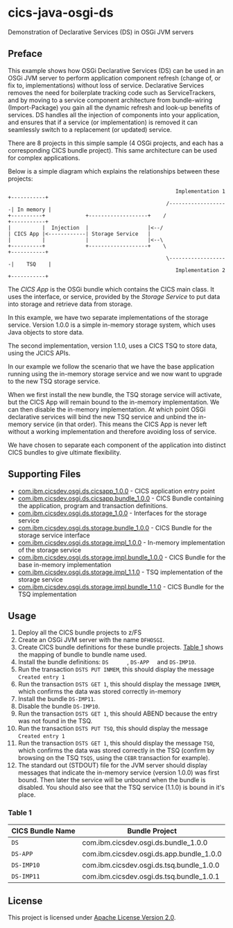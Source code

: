# cics-java-osgi-ds
Demonstration of Declarative Services (DS) in OSGi JVM servers

## Preface
This example shows how OSGi Declarative Services (DS) can be used in an OSGi JVM server to perform application component refresh (change of, or fix to, implementations) without loss of service. Declarative Services removes the need for boilerplate tracking code such as ServiceTrackers, and by moving to a service component architecture from bundle-wiring (Import-Package) you gain all the dynamic refresh and look-up benefits of services. DS handles all the injection of components into your application, and ensures that if a service (or implementation) is removed it can seamlessly switch to a replacement (or updated) service.

There are 8 projects in this simple sample (4 OSGi projects, and each has a corresponding CICS bundle project). This same architecture can be used for complex applications.

Below is a simple diagram which explains the relationships between these projects:

```
                                                      Implementation 1 +-----------+
                                                   /-------------------| In memory |
+----------+             +-------------------+    /                    +-----------+
|          |  Injection  |                   |<--/
| CICS App |<------------| Storage Service   |
|          |             |                   |<--\
+----------+             +-------------------+    \                    +-----------+
                                                   \-------------------|    TSQ    |
                                                      Implementation 2 +-----------+
```

The *CICS App* is the OSGi bundle which contains the CICS main class. It uses the interface, or service, provided by the *Storage Service* to put data into storage and retrieve data from storage.

In this example, we have two separate implementations of the storage service. Version 1.0.0 is a simple in-memory storage system, which uses Java objects to store data.

The second implementation, version 1.1.0, uses a CICS TSQ to store data, using the JCICS APIs.

In our example we follow the scenario that we have the base application running using the in-memory storage service and we now want to upgrade to the new TSQ storage service.

When we first install the new bundle, the TSQ storage service will activate, but the CICS App will remain bound to the in-memory implementation. We can then disable the in-memory implementation. At which point OSGi declarative services will bind the new TSQ service and unbind the in-memory service (in that order). This means the CICS App is never left without a working implementation and therefore avoiding loss of service.

We have chosen to separate each component of the application into distinct CICS bundles to give ultimate flexibility.

## Supporting Files
* [com.ibm.cicsdev.osgi.ds.cicsapp_1.0.0](projects/com.ibm.cicsdev.osgi.ds.cicsapp_1.0.0) - CICS application entry point
* [com.ibm.cicsdev.osgi.ds.cicsapp.bundle_1.0.0](projects/com.ibm.cicsdev.osgi.ds.cicsapp.bundle_1.0.0) - CICS Bundle containing the application, program and transaction definitions.
* [com.ibm.cicsdev.osgi.ds.storage_1.0.0](projects/com.ibm.cicsdev.osgi.ds.storage_1.0.0) - Interfaces for the storage service
* [com.ibm.cicsdev.osgi.ds.storage.bundle_1.0.0](projects/com.ibm.cicsdev.osgi.ds.storage.bundle_1.0.0) - CICS Bundle for the storage service interface
* [com.ibm.cicsdev.osgi.ds.storage.impl_1.0.0](projects/com.ibm.cicsdev.osgi.ds.storage.impl_1.0.0) - In-memory implementation of the storage service
* [com.ibm.cicsdev.osgi.ds.storage.impl.bundle_1.0.0](projects/com.ibm.cicsdev.osgi.ds.storage.impl.bundle_1.0.0) - CICS Bundle for the base in-memory implementation
* [com.ibm.cicsdev.osgi.ds.storage.impl_1.1.0](projects/com.ibm.cicsdev.osgi.ds.storage.impl_1.1.0) - TSQ implementation of the storage service
* [com.ibm.cicsdev.osgi.ds.storage.impl.bundle_1.1.0](projects/com.ibm.cicsdev.osgi.ds.storage.impl.bundle_1.1.0) - CICS Bundle for the TSQ implementation

## Usage
1. Deploy all the CICS bundle projects to z/FS
2. Create an OSGi JVM server with the name `DFHOSGI`.
3. Create CICS bundle definitions for these bundle projects. [Table 1](#table-1) shows the mapping of bundle to bundle name used.
4. Install the bundle definitions: `DS      `, `DS-APP  ` and `DS-IMP10`.
5. Run the transaction `DSTS PUT INMEM`, this should display the message `Created entry 1`
6. Run the transaction `DSTS GET 1`, this should display the message `INMEM`, which confirms the data was stored correctly in-memory
7. Install the bundle `DS-IMP11`.
8. Disable the bundle `DS-IMP10`.
9. Run the transaction `DSTS GET 1`, this should ABEND because the entry was not found in the TSQ.
10. Run the transaction `DSTS PUT TSQ`, this should display the message `Created entry 1`
10. Run the transaction `DSTS GET 1`, this should display the message `TSQ`, which confirms the data was stored correctly  in the TSQ (confirm by browsing on the TSQ `TSQS`, using the `CEBR` transaction for example).
11. The standard out (STDOUT) file for the JVM server should display messages that indicate the in-memory service (version 1.0.0) was first bound. Then later the service will be unbound when the bundle is disabled. You should also see that the TSQ service (1.1.0) is bound in it's place.


### Table 1

| CICS Bundle Name | Bundle Project                           |
| ---------------- | ---------------------------------------- |
| `DS      `       | com.ibm.cicsdev.osgi.ds.bundle_1.0.0     |
| `DS-APP  `       | com.ibm.cicsdev.osgi.ds.app.bundle_1.0.0 |
| `DS-IMP10`       | com.ibm.cicsdev.osgi.ds.tsq.bundle_1.0.0 |
| `DS-IMP11`       | com.ibm.cicsdev.osgi.ds.tsq.bundle_1.0.1 |
 
## License
This project is licensed under [Apache License Version 2.0](LICENSE).
